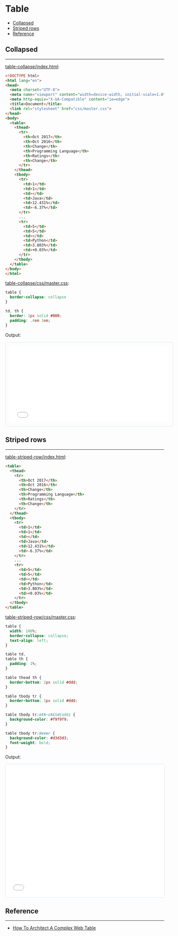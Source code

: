 # Table

  - [Collapsed](#collapsed)
  - [Striped rows](#striped-rows)
  - [Reference](#reference)

## Collapsed

---

[table-collapse/index.html](table-collapse/index.html):
```html
<!DOCTYPE html>
<html lang="en">
<head>
  <meta charset="UTF-8">
  <meta name="viewport" content="width=device-width, initial-scale=1.0">
  <meta http-equiv="X-UA-Compatible" content="ie=edge">
  <title>Document</title>
  <link rel="stylesheet" href="css/master.css">
</head>
<body>
  <table>
    <thead>
      <tr>
        <th>Oct 2017</th>
        <th>Oct 2016</th>
        <th>Change</th>
        <th>Programming Language</th>
        <th>Ratings</th>
        <th>Change</th>
      </tr>
    </thead>
    <tbody>
      <tr>
        <td>1</td>
        <td>1</td>
        <td></td>
        <td>Java</td>
        <td>12.431%</td>
        <td>-6.37%</td>
      </tr>
      ...
      <tr>
        <td>5</td>
        <td>5</td>
        <td></td>
        <td>Python</td>
        <td>3.803%</td>
        <td>+0.03%</td>
      </tr>
    </tbody>
  </table>
</body>
</html>
```

[table-collapse/css/master.css](table-collapse/css/master.css):
```css
table {
  border-collapse: collapse
}

td, th {
  border: 1px solid #000;
  padding: .4em 1em;
}
```

Output:

<iframe src="table-collapse/index.html" width="100%" style="border-radius: 0.3rem; border: solid 1px #dce6f0; padding: 0.8rem; height: 240px"></iframe>

## Striped rows

---

[table-striped-row/index.html](table-striped-row/index.html):
```html
<table>
  <thead>
    <tr>
      <th>Oct 2017</th>
      <th>Oct 2016</th>
      <th>Change</th>
      <th>Programming Language</th>
      <th>Ratings</th>
      <th>Change</th>
    </tr>
  </thead>
  <tbody>
    <tr>
      <td>1</td>
      <td>1</td>
      <td></td>
      <td>Java</td>
      <td>12.431%</td>
      <td>-6.37%</td>
    </tr>
    ...
    <tr>
      <td>5</td>
      <td>5</td>
      <td></td>
      <td>Python</td>
      <td>3.803%</td>
      <td>+0.03%</td>
    </tr>
  </tbody>
</table>
```

[table-striped-row/css/master.css](table-striped-row/css/master.css):
```css
table {
  width: 100%;
  border-collapse: collapse;
  text-align: left;
}

table td,
table th {
  padding: 1%;
}

table thead th {
  border-bottom: 2px solid #ddd;
}

table tbody tr {
  border-bottom: 1px solid #ddd;
}

table tbody tr:nth-child(odd) {
  background-color: #f9f9f9;
}

table tbody tr:hover {
  background-color: #d3d3d3;
  font-weight: bold;
}
```

Output:

<iframe src="table-striped-row/index.html" width="100%" style="border-radius: 0.3rem; border: solid 1px #dce6f0; height: 420px;"></iframe>

## Reference

---

- [How To Architect A Complex Web Table](https://www.smashingmagazine.com/2019/02/complex-web-tables/)
